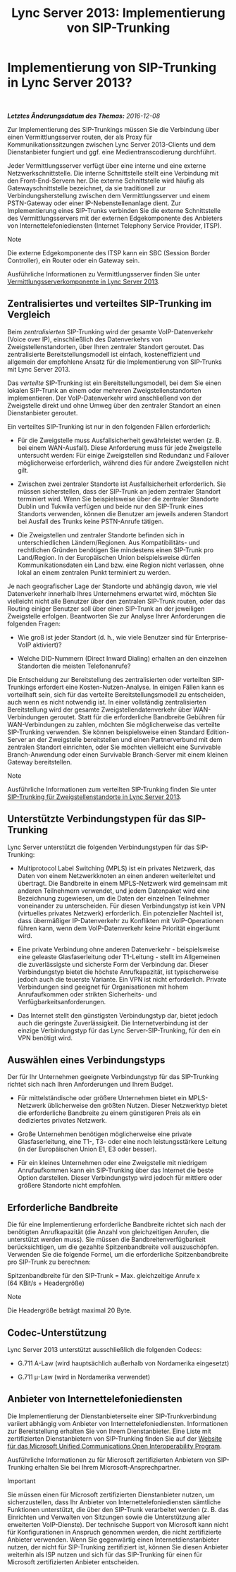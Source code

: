 ﻿---
title: 'Lync Server 2013: Implementierung von SIP-Trunking'
TOCTitle: Implementierung von SIP-Trunking
ms:assetid: 273a22b1-8a4c-4187-acf8-c57d5c6598ce
ms:mtpsurl: https://technet.microsoft.com/de-de/library/Gg425743(v=OCS.15)
ms:contentKeyID: 49293475
ms.date: 12/10/2016
mtps_version: v=OCS.15
ms.translationtype: HT
---

# Implementierung von SIP-Trunking in Lync Server 2013?

 

_**Letztes Änderungsdatum des Themas:** 2016-12-08_

Zur Implementierung des SIP-Trunkings müssen Sie die Verbindung über einen Vermittlungsserver routen, der als Proxy für Kommunikationssitzungen zwischen Lync Server 2013-Clients und dem Dienstanbieter fungiert und ggf. eine Medientranscodierung durchführt.

Jeder Vermittlungsserver verfügt über eine interne und eine externe Netzwerkschnittstelle. Die interne Schnittstelle stellt eine Verbindung mit den Front-End-Servern her. Die externe Schnittstelle wird häufig als Gatewayschnittstelle bezeichnet, da sie traditionell zur Verbindungsherstellung zwischen dem Vermittlungsserver und einem PSTN-Gateway oder einer IP-Nebenstellenanlage dient. Zur Implementierung eines SIP-Trunks verbinden Sie die externe Schnittstelle des Vermittlungsservers mit der externen Edgekomponente des Anbieters von Internettelefoniediensten (Internet Telephony Service Provider, ITSP).


> [!NOTE]
> Die externe Edgekomponente des ITSP kann ein SBC (Session Border Controller), ein Router oder ein Gateway sein.



Ausführliche Informationen zu Vermittlungsserver finden Sie unter [Vermittlungsserverkomponente in Lync Server 2013](lync-server-2013-mediation-server-component.md).

## Zentralisiertes und verteiltes SIP-Trunking im Vergleich

Beim *zentralisierten* SIP-Trunking wird der gesamte VoIP-Datenverkehr (Voice over IP), einschließlich des Datenverkehrs von Zweigstellenstandorten, über Ihren zentraler Standort geroutet. Das zentralisierte Bereitstellungsmodell ist einfach, kosteneffizient und allgemein der empfohlene Ansatz für die Implementierung von SIP-Trunks mit Lync Server 2013.

Das *verteilte* SIP-Trunking ist ein Bereitstellungsmodell, bei dem Sie einen lokalen SIP-Trunk an einem oder mehreren Zweigstellenstandorten implementieren. Der VoIP-Datenverkehr wird anschließend von der Zweigstelle direkt und ohne Umweg über den zentraler Standort an einen Dienstanbieter geroutet.

Ein verteiltes SIP-Trunking ist nur in den folgenden Fällen erforderlich:

  - Für die Zweigstelle muss Ausfallsicherheit gewährleistet werden (z. B. bei einem WAN-Ausfall). Diese Anforderung muss für jede Zweigstelle untersucht werden: Für einige Zweigstellen sind Redundanz und Failover möglicherweise erforderlich, während dies für andere Zweigstellen nicht gilt.

  - Zwischen zwei zentraler Standorte ist Ausfallsicherheit erforderlich. Sie müssen sicherstellen, dass der SIP-Trunk an jedem zentraler Standort terminiert wird. Wenn Sie beispielsweise über die zentraler Standorte Dublin und Tukwila verfügen und beide nur den SIP-Trunk eines Standorts verwenden, können die Benutzer am jeweils anderen Standort bei Ausfall des Trunks keine PSTN-Anrufe tätigen.

  - Die Zweigstellen und zentraler Standorte befinden sich in unterschiedlichen Ländern/Regionen. Aus Kompatibilitäts- und rechtlichen Gründen benötigen Sie mindestens einen SIP-Trunk pro Land/Region. In der Europäischen Union beispielsweise dürfen Kommunikationsdaten ein Land bzw. eine Region nicht verlassen, ohne lokal an einem zentralen Punkt terminiert zu werden.

Je nach geografischer Lage der Standorte und abhängig davon, wie viel Datenverkehr innerhalb Ihres Unternehmens erwartet wird, möchten Sie vielleicht nicht alle Benutzer über den zentralen SIP-Trunk routen, oder das Routing einiger Benutzer soll über einen SIP-Trunk an der jeweiligen Zweigstelle erfolgen. Beantworten Sie zur Analyse Ihrer Anforderungen die folgenden Fragen:

  - Wie groß ist jeder Standort (d. h., wie viele Benutzer sind für Enterprise-VoIP aktiviert)?

  - Welche DID-Nummern (Direct Inward Dialing) erhalten an den einzelnen Standorten die meisten Telefonanrufe?

Die Entscheidung zur Bereitstellung des zentralisierten oder verteilten SIP-Trunkings erfordert eine Kosten-Nutzen-Analyse. In einigen Fällen kann es vorteilhaft sein, sich für das verteilte Bereitstellungsmodell zu entscheiden, auch wenn es nicht notwendig ist. In einer vollständig zentralisierten Bereitstellung wird der gesamte Zweigstellendatenverkehr über WAN-Verbindungen geroutet. Statt für die erforderliche Bandbreite Gebühren für WAN-Verbindungen zu zahlen, möchten Sie möglicherweise das verteilte SIP-Trunking verwenden. Sie können beispielsweise einen Standard Edition-Server an der Zweigstelle bereitstellen und einen Partnerverbund mit dem zentralen Standort einrichten, oder Sie möchten vielleicht eine Survivable Branch-Anwendung oder einen Survivable Branch-Server mit einem kleinen Gateway bereitstellen.


> [!NOTE]
> Ausführliche Informationen zum verteilten SIP-Trunking finden Sie unter <A href="lync-server-2013-branch-site-sip-trunking.md">SIP-Trunking für Zweigstellenstandorte in Lync Server 2013</A>.



## Unterstützte Verbindungstypen für das SIP-Trunking

Lync Server unterstützt die folgenden Verbindungstypen für das SIP-Trunking:

  - Multiprotocol Label Switching (MPLS) ist ein privates Netzwerk, das Daten von einem Netzwerkknoten an einen anderen weiterleitet und übertragt. Die Bandbreite in einem MPLS-Netzwerk wird gemeinsam mit anderen Teilnehmern verwendet, und jedem Datenpaket wird eine Bezeichnung zugewiesen, um die Daten der einzelnen Teilnehmer voneinander zu unterscheiden. Für diesen Verbindungstyp ist kein VPN (virtuelles privates Netzwerk) erforderlich. Ein potenzieller Nachteil ist, dass übermäßiger IP-Datenverkehr zu Konflikten mit VoIP-Operationen führen kann, wenn dem VoIP-Datenverkehr keine Priorität eingeräumt wird.

  - Eine private Verbindung ohne anderen Datenverkehr - beispielsweise eine geleaste Glasfaserleitung oder T1-Leitung - stellt im Allgemeinen die zuverlässigste und sicherste Form der Verbindung dar. Dieser Verbindungstyp bietet die höchste Anrufkapazität, ist typischerweise jedoch auch die teuerste Variante. Ein VPN ist nicht erforderlich. Private Verbindungen sind geeignet für Organisationen mit hohem Anrufaufkommen oder strikten Sicherheits- und Verfügbarkeitsanforderungen.

  - Das Internet stellt den günstigsten Verbindungstyp dar, bietet jedoch auch die geringste Zuverlässigkeit. Die Internetverbindung ist der einzige Verbindungstyp für das Lync Server-SIP-Trunking, für den ein VPN benötigt wird.

## Auswählen eines Verbindungstyps

Der für Ihr Unternehmen geeignete Verbindungstyp für das SIP-Trunking richtet sich nach Ihren Anforderungen und Ihrem Budget.

  - Für mittelständische oder größere Unternehmen bietet ein MPLS-Netzwerk üblicherweise den größten Nutzen. Dieser Netzwerktyp bietet die erforderliche Bandbreite zu einem günstigeren Preis als ein dediziertes privates Netzwerk.

  - Große Unternehmen benötigen möglicherweise eine private Glasfaserleitung, eine T1-, T3- oder eine noch leistungsstärkere Leitung (in der Europäischen Union E1, E3 oder besser).

  - Für ein kleines Unternehmen oder eine Zweigstelle mit niedrigem Anrufaufkommen kann ein SIP-Trunking über das Internet die beste Option darstellen. Dieser Verbindungstyp wird jedoch für mittlere oder größere Standorte nicht empfohlen.

## Erforderliche Bandbreite

Die für eine Implementierung erforderliche Bandbreite richtet sich nach der benötigten Anrufkapazität (die Anzahl von gleichzeitigen Anrufen, die unterstützt werden muss). Sie müssen die Bandbreitenverfügbarkeit berücksichtigen, um die gezahlte Spitzenbandbreite voll auszuschöpfen. Verwenden Sie die folgende Formel, um die erforderliche Spitzenbandbreite pro SIP-Trunk zu berechnen:

Spitzenbandbreite für den SIP-Trunk = Max. gleichzeitige Anrufe x (64 KBit/s + Headergröße)


> [!NOTE]
> Die Headergröße beträgt maximal 20&nbsp;Byte.



## Codec-Unterstützung

Lync Server 2013 unterstützt ausschließlich die folgenden Codecs:

  - G.711 A-Law (wird hauptsächlich außerhalb von Nordamerika eingesetzt)

  - G.711 µ-Law (wird in Nordamerika verwendet)

## Anbieter von Internettelefoniediensten

Die Implementierung der Dienstanbieterseite einer SIP-Trunkverbindung variiert abhängig vom Anbieter von Internettelefoniediensten. Informationen zur Bereitstellung erhalten Sie von Ihrem Dienstanbieter. Eine Liste mit zertifizierten Dienstanbietern von SIP-Trunking finden Sie auf der [Website für das Microsoft Unified Communications Open Interoperability Program](http://go.microsoft.com/fwlink/?linkid=287029).

Ausführliche Informationen zu für Microsoft zertifizierten Anbietern von SIP-Trunking erhalten Sie bei Ihrem Microsoft-Ansprechpartner.


> [!IMPORTANT]
> Sie müssen einen für Microsoft zertifizierten Dienstanbieter nutzen, um sicherzustellen, dass Ihr Anbieter von Internettelefoniediensten sämtliche Funktionen unterstützt, die über den SIP-Trunk verarbeitet werden (z.&nbsp;B. das Einrichten und Verwalten von Sitzungen sowie die Unterstützung aller erweiterten VoIP-Dienste). Der technische Support von Microsoft kann nicht für Konfigurationen in Anspruch genommen werden, die nicht zertifizierte Anbieter verwenden. Wenn Sie gegenwärtig einen Internetdienstanbieter nutzen, der nicht für SIP-Trunking zertifiziert ist, können Sie diesen Anbieter weiterhin als ISP nutzen und sich für das SIP-Trunking für einen für Microsoft zertifizierten Anbieter entscheiden.


